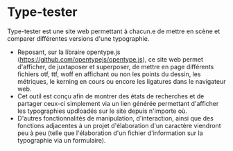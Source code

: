 # Type-tester
Type-tester est une site web permettant à chacun.e de mettre en scène et comparer différentes versions d'une typographie.
- Reposant, sur la libraire opentype.js (https://github.com/opentypejs/opentype.js), ce site web permet d'afficher, de juxtaposer et superposer, de mettre en page différents fichiers otf, ttf, woff en affichant ou non les points du dessin, les métriques, le kerning en cours ou encore les ligatures dans le navigateur web.
- Cet outil est conçu afin de montrer des états de recherches et de partager ceux-ci simplement via un lien générée permettant d'afficher les typographies updloadés sur le site depuis n'importe où.
- D'autres fonctionnalités de manipulation, d'interaction, ainsi que des fonctions adjacentes à un projet d'élaboration d'un caractère viendront peu à peu (telle que l'élaboration d'un fichier d'information sur la typographie via un formulaire).

